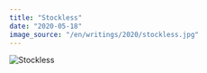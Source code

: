 ```yaml
---
title: "Stockless"
date: "2020-05-18"
image_source: "/en/writings/2020/stockless.jpg"
---
```


![Stockless](/en/writings/2020/stockless.jpg)